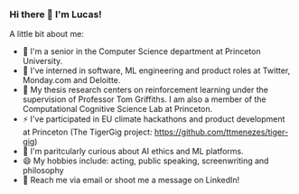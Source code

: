 ### Hi there 👋 I'm Lucas!

A little bit about me:







- 🎒 I'm a senior in the Computer Science department at Princeton University.
- 🔭 I've interned in software, ML engineering and product roles at Twitter, Monday.com and Deloitte.
- 🤔 My thesis research centers on reinforcement learning under the supervision of Professor Tom Griffiths. I am also a member of the Computational Cognitive Science Lab at Princeton. 
- ⚡  I've participated in EU climate hackathons and product development at Princeton (The TigerGig project: https://github.com/ttmenezes/tiger-gig)
- 🎻 I'm paritcularly curious about AI ethics and ML platforms. 
- 😄 My hobbies include: acting, public speaking, screenwriting and philosophy
- 💬 Reach me via email or shoot me a message on LinkedIn!



